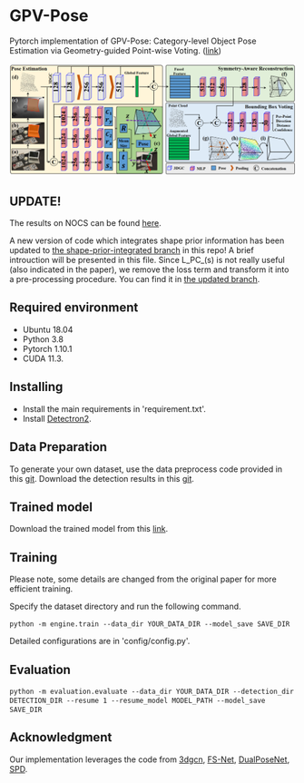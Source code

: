 # GPV-Pose
Pytorch implementation of GPV-Pose: Category-level Object Pose Estimation via Geometry-guided Point-wise Voting.
([link](https://arxiv.org/abs/2203.07918))

![pipeline](pic/pipeline.png)

## UPDATE!
The results on NOCS can be found [here](https://drive.google.com/drive/folders/1hSaE1xYdBDJmMkVTt1i9JkrUgl_nNZO1?usp=sharing).

A new version of code which integrates shape prior information has been updated to [the shape-prior-integrated branch](https://github.com/lolrudy/GPV_Pose/tree/shape-prior-integrated) in this repo!
A brief introuction will be presented in this file.
Since L_PC_(s) is not really useful (also indicated in the paper), we remove the loss term and transform it into a pre-processing procedure. 
You can find it in [the updated branch](https://github.com/lolrudy/GPV_Pose/tree/shape-prior-integrated).

## Required environment

- Ubuntu 18.04
- Python 3.8 
- Pytorch 1.10.1
- CUDA 11.3.
 


## Installing

- Install the main requirements in 'requirement.txt'.
- Install [Detectron2](https://github.com/facebookresearch/detectron2).

## Data Preparation
To generate your own dataset, use the data preprocess code provided in this [git](https://github.com/mentian/object-deformnet/blob/master/preprocess/pose_data.py).
Download the detection results in this [git](https://github.com/Gorilla-Lab-SCUT/DualPoseNet).


## Trained model
Download the trained model from this [link](https://drive.google.com/file/d/1V3kkJNHAkr5ZiBO-pxNeujDUA--GRfT7/view?usp=sharing).

## Training
Please note, some details are changed from the original paper for more efficient training. 

Specify the dataset directory and run the following command.
```shell
python -m engine.train --data_dir YOUR_DATA_DIR --model_save SAVE_DIR
```

Detailed configurations are in 'config/config.py'.

## Evaluation
```shell
python -m evaluation.evaluate --data_dir YOUR_DATA_DIR --detection_dir DETECTION_DIR --resume 1 --resume_model MODEL_PATH --model_save SAVE_DIR
```


## Acknowledgment
Our implementation leverages the code from [3dgcn](https://github.com/j1a0m0e4sNTU/3dgcn), [FS-Net](https://github.com/DC1991/FS_Net),
[DualPoseNet](https://github.com/Gorilla-Lab-SCUT/DualPoseNet), [SPD](https://github.com/mentian/object-deformnet).

